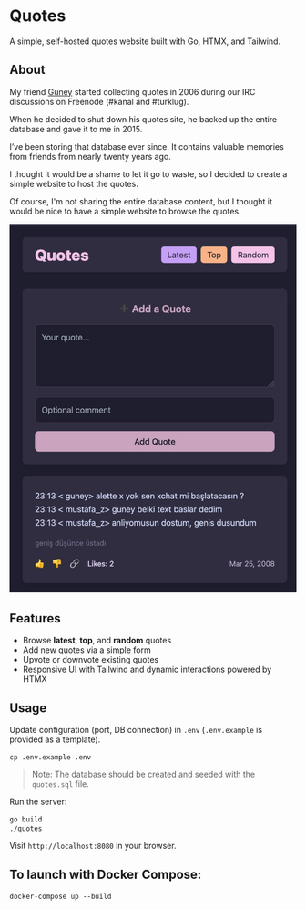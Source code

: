 # Quotes

A simple, self-hosted quotes website built with Go, HTMX, and Tailwind.

## About

My friend [Guney](https://github.com/gcg) started collecting quotes in 2006 during our IRC discussions on Freenode (#kanal and #turklug).

When he decided to shut down his quotes site, he backed up the entire database and gave it to me in 2015.

I’ve been storing that database ever since. It contains valuable memories from friends from nearly twenty years ago.

I thought it would be a shame to let it go to waste, so I decided to create a simple website to host the quotes.

Of course, I'm not sharing the entire database content, but I thought it would be nice to have a simple website to browse the quotes.

![](https://github.com/hionay/quotes/blob/main/images/quotes.jpg)

## Features

- Browse **latest**, **top**, and **random** quotes
- Add new quotes via a simple form
- Upvote or downvote existing quotes
- Responsive UI with Tailwind and dynamic interactions powered by HTMX

## Usage

Update configuration (port, DB connection) in `.env` (`.env.example` is provided as a template).

   ```shell
   cp .env.example .env
   ```

   > Note: The database should be created and seeded with the `quotes.sql` file.

Run the server:

   ```shell
   go build
   ./quotes
   ```
Visit `http://localhost:8080` in your browser.

## To launch with Docker Compose:

```shell
docker-compose up --build
```
